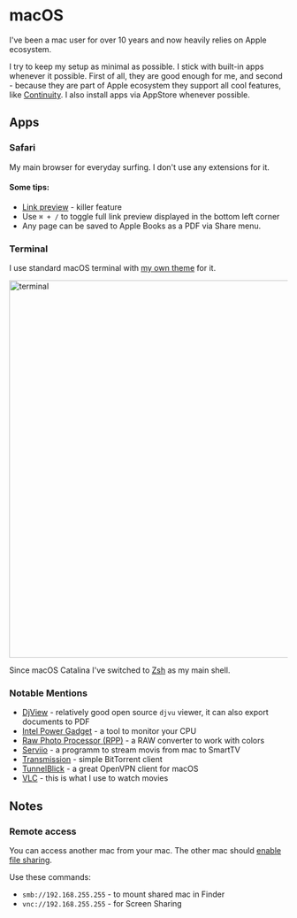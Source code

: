 # macOS

I've been a mac user for over 10 years and now heavily relies on Apple
ecosystem. 

I try to keep my setup as minimal as possible. I stick with built-in apps
whenever it possible. First of all, they are good enough for me, and second - 
because they are part of Apple ecosystem they support all cool features, like
[Continuity]. I also install apps via AppStore whenever possible.

[Continuity]: https://www.apple.com/macos/continuity/

## Apps

### Safari

My main browser for everyday surfing. I don't use any extensions for it.

#### Some tips:

- [Link preview] - killer feature
- Use `⌘ + /` to toggle full link preview displayed in the bottom left corner
- Any page can be saved to Apple Books as a PDF via Share menu.

[Link preview]: https://www.igeeksblog.com/how-to-preview-web-page-in-safari-on-mac/

### Terminal

I use standard macOS terminal with [my own theme] for it.

<img src="https://i.imgur.com/R8IkLwK.png" alt="terminal" width="682">

Since macOS Catalina I've switched to [Zsh] as my main shell.

[my own theme]: https://github.com/unmade/terminal-in-rainbows
[zsh]: http://zsh.sourceforge.net

### Notable Mentions

- [DjView] - relatively good open source `djvu` viewer, it can also export
  documents to PDF
- [Intel Power Gadget] - a tool to monitor your CPU
- [Raw Photo Processor (RPP)] - a RAW converter to work with colors
- [Serviio] - a programm to stream movis from mac to SmartTV
- [Transmission] - simple BitTorrent client
- [TunnelBlick] - a great OpenVPN client for macOS
- [VLC] - this is what I use to watch movies

[DjView]: http://djvu.sourceforge.net
[Intel Power Gadget]: https://software.intel.com/en-us/articles/intel-power-gadget
[Raw Photo Processor (RPP)]: https://www.raw-photo-processor.com/RPP/Overview.html
[Serviio]: https://serviio.org
[Transmission]: https://transmissionbt.com
[TunnelBlick]: https://tunnelblick.net
[VLC]: https://www.videolan.org/vlc/index.html

## Notes

### Remote access

You can access another mac from your mac. The other mac should [enable file
sharing].

[enable file sharing]: https://support.apple.com/guide/mac-help/set-up-file-sharing-on-mac-mh17131/mac

Use these commands:

- `smb://192.168.255.255` - to mount shared mac in Finder
- `vnc://192.168.255.255` - for Screen Sharing
